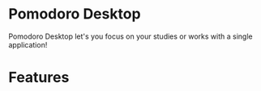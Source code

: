 # Pomodoro Desktop

Pomodoro Desktop let's you focus on your studies or works with a single application!

# Features
